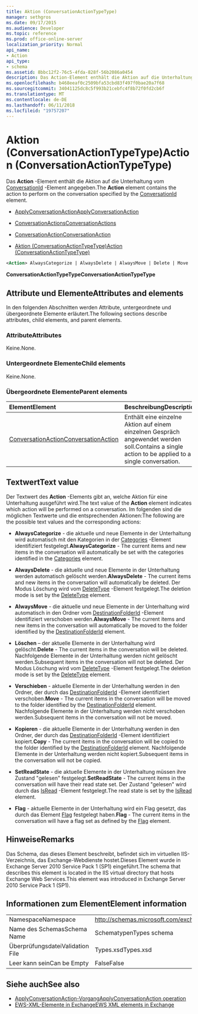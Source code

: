 ```yaml
---
title: Aktion (ConversationActionTypeType)
manager: sethgros
ms.date: 09/17/2015
ms.audience: Developer
ms.topic: reference
ms.prod: office-online-server
localization_priority: Normal
api_name:
- Action
api_type:
- schema
ms.assetid: 8bbc12f2-76c5-4fda-828f-56b2086a0454
description: Das Action-Element enthält die Aktion auf die Unterhaltung vom ConversationId-Element angegeben.
ms.openlocfilehash: b468eeaf0c2509bfa53cbd83f497f0bae20a7f68
ms.sourcegitcommit: 34041125dc8c5f993b21cebfc4f8b72f0fd2cb6f
ms.translationtype: MT
ms.contentlocale: de-DE
ms.lasthandoff: 06/11/2018
ms.locfileid: "19757207"
---
```

# <a name="action-conversationactiontypetype"></a><span data-ttu-id="67833-103">Aktion (ConversationActionTypeType)</span><span class="sxs-lookup"><span data-stu-id="67833-103">Action (ConversationActionTypeType)</span></span>

<span data-ttu-id="67833-104">Das **Action** -Element enthält die Aktion auf die Unterhaltung vom [ConversationId](conversationid.md) -Element angegeben.</span><span class="sxs-lookup"><span data-stu-id="67833-104">The **Action** element contains the action to perform on the conversation specified by the [ConversationId](conversationid.md) element.</span></span> 
  
- [<span data-ttu-id="67833-105">ApplyConversationAction</span><span class="sxs-lookup"><span data-stu-id="67833-105">ApplyConversationAction</span></span>](applyconversationaction.md)
  
- [<span data-ttu-id="67833-106">ConversationActions</span><span class="sxs-lookup"><span data-stu-id="67833-106">ConversationActions</span></span>](conversationactions.md)
  
- [<span data-ttu-id="67833-107">ConversationAction</span><span class="sxs-lookup"><span data-stu-id="67833-107">ConversationAction</span></span>](conversationaction.md)
  
- [<span data-ttu-id="67833-108">Aktion (ConversationActionTypeType)</span><span class="sxs-lookup"><span data-stu-id="67833-108">Action (ConversationActionTypeType)</span></span>](action-conversationactiontypetype.md)
  
```XML
<Action> AlwaysCategorize | AlwaysDelete | AlwaysMove | Delete | Move | Copy | SetReadState </Action>
```

 <span data-ttu-id="67833-109">**ConversationActionTypeType**</span><span class="sxs-lookup"><span data-stu-id="67833-109">**ConversationActionTypeType**</span></span>
## <a name="attributes-and-elements"></a><span data-ttu-id="67833-110">Attribute und Elemente</span><span class="sxs-lookup"><span data-stu-id="67833-110">Attributes and elements</span></span>

<span data-ttu-id="67833-111">In den folgenden Abschnitten werden Attribute, untergeordnete und übergeordnete Elemente erläutert.</span><span class="sxs-lookup"><span data-stu-id="67833-111">The following sections describe attributes, child elements, and parent elements.</span></span>
  
### <a name="attributes"></a><span data-ttu-id="67833-112">Attribute</span><span class="sxs-lookup"><span data-stu-id="67833-112">Attributes</span></span>

<span data-ttu-id="67833-113">Keine.</span><span class="sxs-lookup"><span data-stu-id="67833-113">None.</span></span>
  
### <a name="child-elements"></a><span data-ttu-id="67833-114">Untergeordnete Elemente</span><span class="sxs-lookup"><span data-stu-id="67833-114">Child elements</span></span>

<span data-ttu-id="67833-115">Keine.</span><span class="sxs-lookup"><span data-stu-id="67833-115">None.</span></span>
  
### <a name="parent-elements"></a><span data-ttu-id="67833-116">Übergeordnete Elemente</span><span class="sxs-lookup"><span data-stu-id="67833-116">Parent elements</span></span>

|<span data-ttu-id="67833-117">**Element**</span><span class="sxs-lookup"><span data-stu-id="67833-117">**Element**</span></span>|<span data-ttu-id="67833-118">**Beschreibung**</span><span class="sxs-lookup"><span data-stu-id="67833-118">**Description**</span></span>|
|:-----|:-----|
|[<span data-ttu-id="67833-119">ConversationAction</span><span class="sxs-lookup"><span data-stu-id="67833-119">ConversationAction</span></span>](conversationaction.md) <br/> |<span data-ttu-id="67833-120">Enthält eine einzelne Aktion auf einem einzelnen Gespräch angewendet werden soll.</span><span class="sxs-lookup"><span data-stu-id="67833-120">Contains a single action to be applied to a single conversation.</span></span>  <br/> |
   
## <a name="text-value"></a><span data-ttu-id="67833-121">Textwert</span><span class="sxs-lookup"><span data-stu-id="67833-121">Text value</span></span>

<span data-ttu-id="67833-122">Der Textwert des **Action** -Elements gibt an, welche Aktion für eine Unterhaltung ausgeführt wird.</span><span class="sxs-lookup"><span data-stu-id="67833-122">The text value of the **Action** element indicates which action will be performed on a conversation.</span></span> <span data-ttu-id="67833-123">Im folgenden sind die möglichen Textwerte und die entsprechenden Aktionen:</span><span class="sxs-lookup"><span data-stu-id="67833-123">The following are the possible text values and the corresponding actions:</span></span> 
  
- <span data-ttu-id="67833-124">**AlwaysCategorize** - die aktuelle und neue Elemente in der Unterhaltung wird automatisch mit den Kategorien in der [Categories](categories-ex15websvcsotherref.md) -Element identifiziert festgelegt.</span><span class="sxs-lookup"><span data-stu-id="67833-124">**AlwaysCategorize** - The current items and new items in the conversation will automatically be set with the categories identified in the [Categories](categories-ex15websvcsotherref.md) element.</span></span> 
    
- <span data-ttu-id="67833-125">**AlwaysDelete** - die aktuelle und neue Elemente in der Unterhaltung werden automatisch gelöscht werden.</span><span class="sxs-lookup"><span data-stu-id="67833-125">**AlwaysDelete** - The current items and new items in the conversation will automatically be deleted.</span></span> <span data-ttu-id="67833-126">Der Modus Löschung wird vom [DeleteType](deletetype.md) -Element festgelegt.</span><span class="sxs-lookup"><span data-stu-id="67833-126">The deletion mode is set by the [DeleteType](deletetype.md) element.</span></span> 
    
- <span data-ttu-id="67833-127">**AlwaysMove** - die aktuelle und neue Elemente in der Unterhaltung wird automatisch in den Ordner vom [DestinationFolderId](destinationfolderid.md) -Element identifiziert verschoben werden.</span><span class="sxs-lookup"><span data-stu-id="67833-127">**AlwaysMove** - The current items and new items in the conversation will automatically be moved to the folder identified by the [DestinationFolderId](destinationfolderid.md) element.</span></span> 
    
- <span data-ttu-id="67833-128">**Löschen** – der aktuelle Elemente in der Unterhaltung wird gelöscht.</span><span class="sxs-lookup"><span data-stu-id="67833-128">**Delete** - The current items in the conversation will be deleted.</span></span> <span data-ttu-id="67833-129">Nachfolgende Elemente in der Unterhaltung werden nicht gelöscht werden.</span><span class="sxs-lookup"><span data-stu-id="67833-129">Subsequent items in the conversation will not be deleted.</span></span> <span data-ttu-id="67833-130">Der Modus Löschung wird vom [DeleteType](deletetype.md) -Element festgelegt.</span><span class="sxs-lookup"><span data-stu-id="67833-130">The deletion mode is set by the [DeleteType](deletetype.md) element.</span></span> 
    
- <span data-ttu-id="67833-131">**Verschieben** - aktuelle Elemente in der Unterhaltung werden in den Ordner, der durch das [DestinationFolderId](destinationfolderid.md) -Element identifiziert verschoben.</span><span class="sxs-lookup"><span data-stu-id="67833-131">**Move** - The current items in the conversation will be moved to the folder identified by the [DestinationFolderId](destinationfolderid.md) element.</span></span> <span data-ttu-id="67833-132">Nachfolgende Elemente in der Unterhaltung werden nicht verschoben werden.</span><span class="sxs-lookup"><span data-stu-id="67833-132">Subsequent items in the conversation will not be moved.</span></span> 
    
- <span data-ttu-id="67833-133">**Kopieren** - die aktuelle Elemente in der Unterhaltung werden in den Ordner, der durch das [DestinationFolderId](destinationfolderid.md) -Element identifiziert kopiert.</span><span class="sxs-lookup"><span data-stu-id="67833-133">**Copy** - The current items in the conversation will be copied to the folder identified by the [DestinationFolderId](destinationfolderid.md) element.</span></span> <span data-ttu-id="67833-134">Nachfolgende Elemente in der Unterhaltung werden nicht kopiert.</span><span class="sxs-lookup"><span data-stu-id="67833-134">Subsequent items in the conversation will not be copied.</span></span> 
    
- <span data-ttu-id="67833-135">**SetReadState** - die aktuelle Elemente in der Unterhaltung müssen ihre Zustand "gelesen" festgelegt.</span><span class="sxs-lookup"><span data-stu-id="67833-135">**SetReadState** - The current items in the conversation will have their read state set.</span></span> <span data-ttu-id="67833-136">Der Zustand "gelesen" wird durch das [IsRead](isread.md) -Element festgelegt.</span><span class="sxs-lookup"><span data-stu-id="67833-136">The read state is set by the [IsRead](isread.md) element.</span></span> 
    
- <span data-ttu-id="67833-137">**Flag** - aktuelle Elemente in der Unterhaltung wird ein Flag gesetzt, das durch das Element [Flag](flag.md) festgelegt haben.</span><span class="sxs-lookup"><span data-stu-id="67833-137">**Flag** - The current items in the conversation will have a flag set as defined by the [Flag](flag.md) element.</span></span> 
    
## <a name="remarks"></a><span data-ttu-id="67833-138">Hinweise</span><span class="sxs-lookup"><span data-stu-id="67833-138">Remarks</span></span>

<span data-ttu-id="67833-139">Das Schema, das dieses Element beschreibt, befindet sich im virtuellen IIS-Verzeichnis, das Exchange-Webdienste hostet.Dieses Element wurde in Exchange Server 2010 Service Pack 1 (SP1) eingeführt.</span><span class="sxs-lookup"><span data-stu-id="67833-139">The schema that describes this element is located in the IIS virtual directory that hosts Exchange Web Services.This element was introduced in Exchange Server 2010 Service Pack 1 (SP1).</span></span>
  
## <a name="element-information"></a><span data-ttu-id="67833-140">Informationen zum Element</span><span class="sxs-lookup"><span data-stu-id="67833-140">Element information</span></span>

|||
|:-----|:-----|
|<span data-ttu-id="67833-141">Namespace</span><span class="sxs-lookup"><span data-stu-id="67833-141">Namespace</span></span>  <br/> |http://schemas.microsoft.com/exchange/services/2006/types  <br/> |
|<span data-ttu-id="67833-142">Name des Schemas</span><span class="sxs-lookup"><span data-stu-id="67833-142">Schema Name</span></span>  <br/> |<span data-ttu-id="67833-143">Schematypen</span><span class="sxs-lookup"><span data-stu-id="67833-143">Types schema</span></span>  <br/> |
|<span data-ttu-id="67833-144">Überprüfungsdatei</span><span class="sxs-lookup"><span data-stu-id="67833-144">Validation File</span></span>  <br/> |<span data-ttu-id="67833-145">Types.xsd</span><span class="sxs-lookup"><span data-stu-id="67833-145">Types.xsd</span></span>  <br/> |
|<span data-ttu-id="67833-146">Leer kann sein</span><span class="sxs-lookup"><span data-stu-id="67833-146">Can be Empty</span></span>  <br/> |<span data-ttu-id="67833-147">False</span><span class="sxs-lookup"><span data-stu-id="67833-147">False</span></span>  <br/> |
   
## <a name="see-also"></a><span data-ttu-id="67833-148">Siehe auch</span><span class="sxs-lookup"><span data-stu-id="67833-148">See also</span></span>

- [<span data-ttu-id="67833-149">ApplyConversationAction-Vorgang</span><span class="sxs-lookup"><span data-stu-id="67833-149">ApplyConversationAction operation</span></span>](applyconversationaction-operation.md)
- [<span data-ttu-id="67833-150">EWS-XML-Elemente in Exchange</span><span class="sxs-lookup"><span data-stu-id="67833-150">EWS XML elements in Exchange</span></span>](ews-xml-elements-in-exchange.md)

